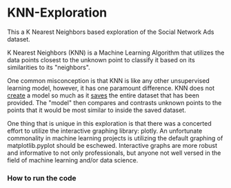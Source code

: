 # KNN-Exploration
This a K Nearest Neighbors based exploration of the Social Network Ads dataset.

K Nearest Neighbors (KNN) is a Machine Learning Algorithm that utilizes the data points closest to the unknown point to classify it based on its similarities to its "neighbors".

One common misconception is that KNN is like any other unsupervised learning model, however, it has one paramount difference. KNN does not <ins>create</ins> a model so much as it <ins>saves</ins> the entire dataset that has been provided. The "model" then compares and contrasts unknown points to the points that it would be most similar to inside the saved dataset.

One thing that is unique in this exploration is that there was a concerted effort to utilize the interactive graphing library: plotly. An unfortunate commonality in machine learning projects is utilizing the default graphing of matplotlib.pyplot should be eschewed. Interactive graphs are more robust and informative to not only professionals, but anyone not well versed in the field of machine learning and/or data science. 

### How to run the code
